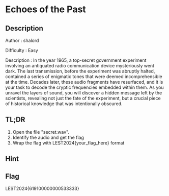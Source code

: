 # Echoes of the Past

## Description

Author : shalord

Difficulty : Easy

Description : 
In the year 1965, a top-secret government experiment involving an antiquated radio communication device mysteriously went dark. The last transmission, before the experiment was abruptly halted, contained a series of enigmatic tones that were deemed incomprehensible at the time. Decades later, these audio fragments have resurfaced, and it is your task to decode the cryptic frequencies embedded within them. As you unravel the layers of sound, you will discover a hidden message left by the scientists, revealing not just the fate of the experiment, but a crucial piece of historical knowledge that was intentionally obscured.

## TL;DR
1. Open the file "secret.wav".
2. Identify the audio and get the flag
3. Wrap the flag with LEST2024{your_flag_here} format

## Hint 

## Flag

LEST2024{619100000000533333}
